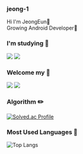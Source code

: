 ### jeong-1 
 Hi I'm JeongEun👋 <br />
 Growing Android Developer🌱

### I'm studying 📖
<div style="display:inline">
<img src="https://img.shields.io/badge/Android-3DDC84?style=for-the-badge&logo=Android&logoColor=white"/> 
<img src="https://img.shields.io/badge/Kotlin-7F52FF?style=for-the-badge&logo=Kotlin&logoColor=white"/> <br />
</div>

### Welcome my 🙌
<a href="https://jeonge-2020.tistory.com/" target="_blank">
 <img src="https://img.shields.io/badge/Tistory-000000?style=for-the-badge&logo=Tistory&logoColor=FFFFFF"/></a>
<a href="mailto:ljekj5562@gmail.com"><img src="https://img.shields.io/badge/Gmail-EA4335?style=for-the-badge&logo=Gmail&logoColor=white&link=mailto:ljekj5562@gmail.com"/></a>

### Algorithm ✏️
 
[![Solved.ac Profile](http://mazassumnida.wtf/api/generate_badge?boj=wjddms680)](https://solved.ac/wjddms680)

### Most Used Languages 🥇

![Top Langs](https://github-readme-stats-sigma-five.vercel.app/api/top-langs/?username=jeong-1&layout=compact&theme=dark)  



<!--
**jeong-1/jeong-1** is a ✨ _special_ ✨ repository because its `README.md` (this file) appears on your GitHub profile.

Here are some ideas to get you started:

- 🔭 I’m currently working on ...
- 🌱 I’m currently learning ...
- 👯 I’m looking to collaborate on ...
- 🤔 I’m looking for help with ...
- 💬 Ask me about ...
- 📫 How to reach me: ...
- 😄 Pronouns: ...
- ⚡ Fun fact: ...
-->
